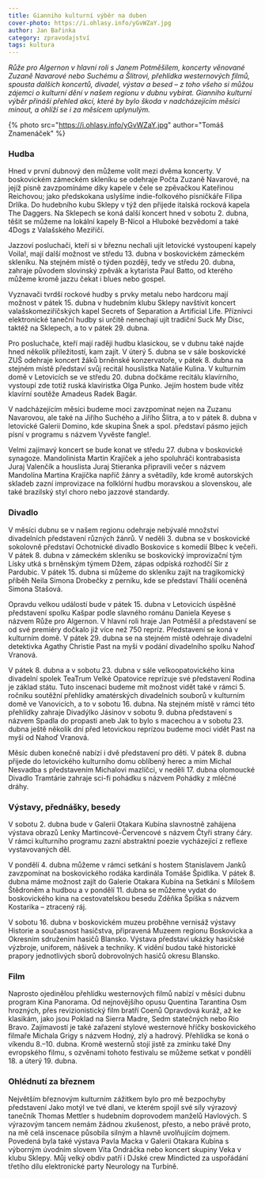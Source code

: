 ```yaml
---
title: Gianniho kulturní výběr na duben
cover-photo: https://i.ohlasy.info/yGvWZaY.jpg
author: Jan Bařinka
category: zpravodajství
tags: kultura
---
```


*Růže pro Algernon v hlavní roli s Janem Potměšilem, koncerty věnované Zuzaně Navarové nebo Suchému a Šlitrovi, přehlídka westernových filmů, spousta dalších koncertů, divadel, výstav a besed – z toho všeho si můžou zájemci o kulturní dění v našem regionu v dubnu vybírat. Gianniho kulturní výběr přináší přehled akcí, které by bylo škoda v nadcházejícím měsíci minout, a ohlíží se i za měsícem uplynulým.*

{% photo src="https://i.ohlasy.info/yGvWZaY.jpg" author="Tomáš Znamenáček" %}

### Hudba

Hned v první dubnový den můžeme volit mezi dvěma koncerty. V boskovickém zámeckém skleníku se odehraje Počta Zuzaně Navarové, na jejíž písně zavzpomínáme díky kapele v čele se zpěvačkou Kateřinou Reichovou; jako předskokana uslyšíme indie-folkového písničkáře Filipa Drlíka. Do hudebního kubu Sklepy v týž den přijede italská rocková kapela The Daggers. Na Sklepech se koná další koncert hned v sobotu 2. dubna, těšit se můžeme na lokální kapely B-Nicol a Hluboké bezvědomí a také 4Dogs z Valašského Meziříčí.

Jazzoví posluchači, kteří si v březnu nechali ujít letovické vystoupení kapely Voila!, mají další možnost ve středu 13. dubna v boskovickém zámeckém skleníku. Na stejném místě o týden později, tedy ve středu 20. dubna, zahraje původem slovinský zpěvák a kytarista Paul Batto, od kterého můžeme kromě jazzu čekat i blues nebo gospel.

Vyznavači tvrdší rockové hudby s prvky metalu nebo hardcoru mají možnost v pátek 15. dubna v hudebním klubu Sklepy navštívit koncert valašskomeziříčských kapel Secrets of Separation a Artificial Life. Příznivci elektronické taneční hudby si určitě nenechají ujít tradiční Suck My Disc, taktéž na Sklepech, a to v pátek 29. dubna.

Pro posluchače, kteří mají raději hudbu klasickou, se v dubnu také najde hned několik příležitostí, kam zajít. V úterý 5. dubna se v sále boskovické ZUŠ odehraje koncert žáků brněnské konzervatoře, v pátek 8. dubna na stejném místě představí svůj recitál houslistka Natálie Kulina. V kulturním domě v Letovicích se ve středu 20. dubna dočkáme recitálu klavírního, vystoupí zde totiž ruská klavíristka Olga Punko. Jejím hostem bude vítěz klavírní soutěže Amadeus Radek Bagár.

V nadcházejícím měsíci budeme moci zavzpomínat nejen na Zuzanu Navarovou, ale také na Jiřího Suchého a Jiřího Šlitra, a to v pátek 8. dubna v letovické Galerii Domino, kde skupina Šnek a spol. představí pásmo jejich písní v programu s názvem Vyvěste fangle!.

Velmi zajímavý koncert se bude konat ve středu 27. dubna v boskovické synagoze. Mandolinista Martin Krajíček a jeho spoluhráči kontrabasista Juraj Valenčík a houslista Juraj Stieranka připravili večer s názvem Mandolína Martina Krajíčka napříč žánry a světadíly, kde kromě autorských skladeb zazní improvizace na folklórní hudbu moravskou a slovenskou, ale také brazilský styl choro nebo jazzové standardy.

### Divadlo

V měsíci dubnu se v našem regionu odehraje nebývalé množství divadelních představení různých žánrů. V neděli 3. dubna se v boskovické sokolovně představí Ochotnické divadlo Boskovice s komedií Blbec k večeři. V pátek 8. dubna v zámeckém skleníku se boskovický improvizační tým Lísky utká s brněnským týmem Džem, zápas odpíská rozhodčí Sir z Pardubic. V pátek 15. dubna si můžeme do skleníku zajít na tragikomický příběh Neila Simona Drobečky z perníku, kde se představí Thálií oceněná Simona Stašová.

Opravdu velkou událostí bude v pátek 15. dubna v Letovicích úspěšné představení spolku Kašpar podle slavného románu Daniela Keyese s názvem Růže pro Algernon. V hlavní roli hraje Jan Potměšil a představení se od své premiéry dočkalo již více než 750 repríz. Představení se koná v kulturním domě. V pátek 29. dubna se na stejném místě odehraje divadelní detektivka Agathy Christie Past na myši v podání divadelního spolku Nahoď Vranová.

V pátek 8. dubna a v sobotu 23. dubna v sále velkoopatovického kina divadelní spolek TeaTrum Velké Opatovice reprízuje své představení Rodina je základ státu. Tuto inscenaci budeme mít možnost vidět také v rámci 5. ročníku soutěžní přehlídky amatérských divadelních souborů v kulturním domě ve Vanovicích, a to v sobotu 16. dubna. Na stejném místě v rámci této přehlídky zahraje Divadýlko Jásinov v sobotu 9. dubna představení s názvem Spadla do propasti aneb Jak to bylo s macechou a v sobotu 23. dubna ještě několik dní před letovickou reprízou budeme moci vidět Past na myši od Nahoď Vranová.

Měsíc duben konečně nabízí i dvě představení pro děti. V pátek 8. dubna přijede do letovického kulturního domu oblíbený herec a mim Michal Nesvadba s představením Michalovi mazlíčci, v neděli 17. dubna olomoucké Divadlo Tramtárie zahraje sci-fi pohádku s názvem Pohádky z mléčné dráhy.

### Výstavy, přednášky, besedy

V sobotu 2. dubna bude v Galerii Otakara Kubína slavnostně zahájena výstava obrazů Lenky Martincové-Červencové s názvem Čtyři strany čáry. V rámci kulturního programu zazní abstraktní poezie vycházející z reflexe vystavovaných děl.

V pondělí 4. dubna můžeme v rámci setkání s hostem Stanislavem Janků zavzpomínat na boskovického rodáka kardinála Tomáše Špidlíka. V pátek 8. dubna máme možnost zajít do Galerie Otakara Kubína na Setkání s Milošem Štědroněm a hudbou a v pondělí 11. dubna se můžeme vydat do boskovického kina na cestovatelskou besedu Zděňka Špíška s názvem Kostarika – ztracený ráj.

V sobotu 16. dubna v boskovickém muzeu proběhne vernisáž výstavy Historie a současnost hasičstva, připravená Muzeem regionu Boskovicka a Okresním sdružením hasičů Blansko. Výstava představí ukázky hasičské výzbroje, uniforem, nášivek a techniky. K vidění budou také historické prapory jednotlivých sborů dobrovolných hasičů okresu Blansko.

### Film

Naprosto ojedinělou přehlídku westernových filmů nabízí v měsíci dubnu program Kina Panorama. Od nejnovějšího opusu Quentina Tarantina Osm hrozných, přes revizionistický film bratří Coenů Opravdová kuráž, až ke klasikám, jako jsou Poklad na Sierra Madre, Sedm statečných nebo Rio Bravo. Zajímavostí je také zařazení stylové westernové hříčky boskovického filmaře Michala Grigy s názvem Hodný, zlý a hadrový. Přehlídka se koná o víkendu 8.–10. dubna. Kromě westernů stojí jistě za zmínku také Dny evropského filmu, s ozvěnami tohoto festivalu se můžeme setkat v pondělí 18. a úterý 19. dubna.

### Ohlédnutí za březnem

Největším březnovým kulturním zážitkem bylo pro mě bezpochyby představení Jako motýl ve tvé dlani, ve kterém spojil své síly výrazový tanečník Thomas Mettler s hudebním doprovodem manželů Havlových. S výrazovým tancem nemám žádnou zkušenost, přesto, a nebo právě proto, na mě celá inscenace působila silným a hlavně uvolňujícím dojmem. Povedená byla také výstava Pavla Macka v Galerii Otakara Kubína s výborným úvodním slovem Víta Ondráčka nebo koncert skupiny Veka v klubu Sklepy. Můj velký obdiv patří i DJské crew Mindicted za uspořádání třetího dílu elektronické party Neurology na Turbíně.
